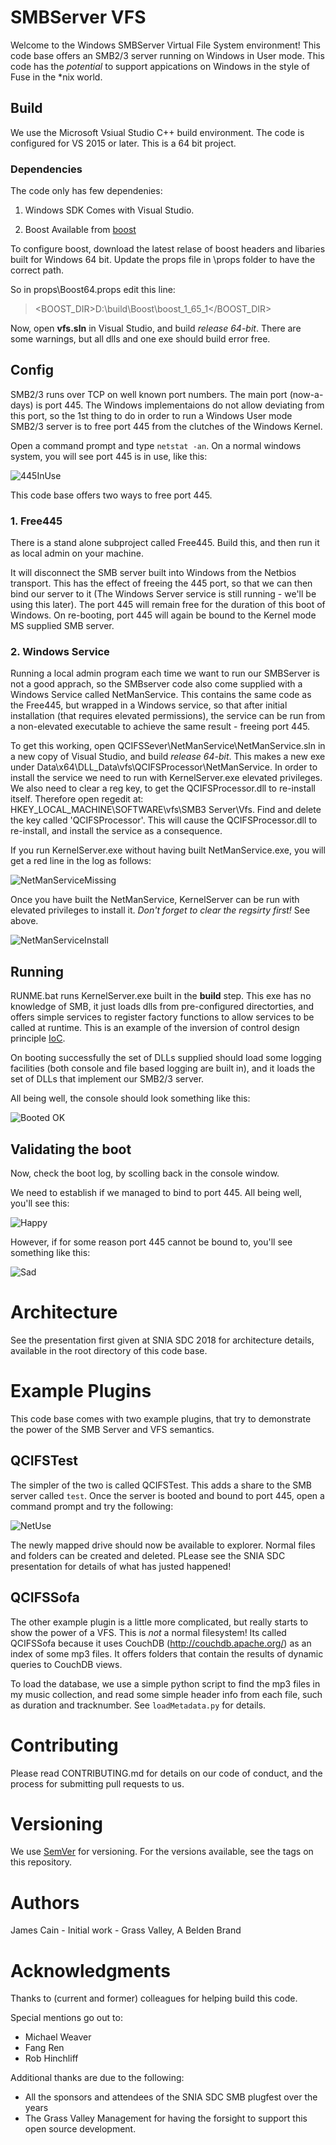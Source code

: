 # SMBServer VFS

Welcome to the Windows SMBServer Virtual File System environment!
This code base offers an SMB2/3 server running on Windows in User mode.
This code has the _potential_ to support appications on Windows in the style of Fuse in the *nix world.

## Build
We use the Microsoft Vsiual Studio C++ build environment. 
The code is configured for VS 2015 or later.
This is a 64 bit project.

### Dependencies
The code only has few dependenies:
1. Windows SDK
Comes with Visual Studio.

2. Boost
Available from [boost](https://www.boost.org/)

To configure boost, download the latest relase of boost headers and libaries built for Windows 64 bit.
Update the props file in \props folder to have the correct path.

So in props\Boost64.props edit this line:
> &lt;BOOST_DIR&gt;D:\build\Boost\boost_1_65_1&lt;/BOOST_DIR&gt;

Now, open __vfs.sln__ in Visual Studio, and build _release 64-bit_.
There are some warnings, but all dlls and one exe should build error free.

## Config
SMB2/3 runs over TCP on well known port numbers. The main port (now-a-days) is port 445. The Windows implementaions do not allow deviating from this port, so the 1st thing to do in order to run a Windows User mode SMB2/3 server is to free port 445 from the clutches of the Windows Kernel.

Open a command prompt and type `netstat -an`. On a normal windows system, you will see port 445 is in use, like this:

![445InUse](Docs/445InUse.PNG)

This code base offers two ways to free port 445.

### 1. Free445
There is a stand alone subproject called Free445. Build this, and then run it as local admin on your machine.

It will disconnect the SMB server built into Windows from the Netbios transport.
This has the effect of freeing the 445 port, so that we can then bind our server to it (The Windows Server service is still running - we'll be using this later).
The port 445 will remain free for the duration of this boot of Windows. 
On re-booting, port 445 will again be bound to the Kernel mode MS supplied SMB server.

### 2. Windows Service
Running a local admin program each time we want to run our SMBServer is not a good apprach, so the SMBserver code also come supplied with a Windows Service called NetManService.
This contains the same code as the Free445, but wrapped in a Windows service, so that after initial installation (that requires elevated permissions), the service can be run from a non-elevated executable to achieve the same result - freeing port 445.

To get this working, open QCIFSSever\NetManService\NetManService.sln in a new copy of Visual Studio, and build _release 64-bit_. This makes a new exe under Data\x64\DLL_Data\vfs\QCIFSProcessor\NetManService. 
In order to install the service we need to run with KernelServer.exe elevated privileges. We also need to clear a reg key, to get the QCIFSProcessor.dll to re-install itself.
Therefore open regedit at: HKEY_LOCAL_MACHINE\SOFTWARE\vfs\SMB3 Server\Vfs. Find and delete the key called 'QCIFSProcessor'. This will cause the QCIFSProcessor.dll to re-install, and install the service as a consequence.

If you run KernelServer.exe without having built NetManService.exe, you will get a red line in the log as follows:

![NetManServiceMissing](Docs/NetManServiceMissing.PNG)

Once you have built the NetManService, KernelServer can be run with elevated privileges to install it. *Don't forget to clear the regsirty first!* See above.

![NetManServiceInstall](Docs/NetManServiceInstall.PNG)

## Running
RUNME.bat runs KernelServer.exe built in the **build** step. This exe has no knowledge of SMB, it just loads dlls from pre-configured directorties, and offers simple services to register factory functions to allow services to be called at runtime. This is an example of the inversion of control design principle [IoC](https://en.wikipedia.org/wiki/Inversion_of_control).

On booting successfully the set of DLLs supplied should load some logging facilities (both console and file based logging are built in), and it loads the set of DLLs that implement our SMB2/3 server.

All being well, the console should look something like this:

![Booted OK](Docs/booted.PNG)

## Validating the boot
Now, check the boot log, by scolling back in the console window.

We need to establish if we managed to bind to port 445.
All being well, you'll see this:

![Happy](Docs/Happy.PNG)

However, if for some reason port 445 cannot be bound to, you'll see something like this:

![Sad](Docs/Sad.PNG)

# Architecture
See the presentation first given at SNIA SDC 2018 for architecture details, available in the root directory of this code base. 

# Example Plugins
This code base comes with two example plugins, that try to demonstrate the power of the SMB Server and VFS semantics. 

## QCIFSTest
The simpler of the two is called QCIFSTest. This adds a share to the SMB server called `test`. Once the server is booted and bound to port 445, open a command prompt and try the following:

![NetUse](Docs/NetUse.PNG)

The newly mapped drive should now be available to explorer. Normal files and folders can be created and deleted. PLease see the SNIA SDC presentation for details of what has justed happened!

## QCIFSSofa
The other example plugin is a little more complicated, but really starts to show the power of a VFS. This is *not* a normal filesystem! Its called QCIFSSofa because it uses CouchDB (http://couchdb.apache.org/) as an index of some mp3 files. It offers folders that contain the results of dynamic queries to CouchDB views.

To load the database, we use a simple python script to find the mp3 files in my music collection, and read some simple header info from each file, such as duration and tracknumber. See `loadMetadata.py` for details.

# Contributing
Please read CONTRIBUTING.md for details on our code of conduct, and the process for submitting pull requests to us.

# Versioning
We use [SemVer](https://semver.org/) for versioning. For the versions available, see the tags on this repository.

# Authors
James Cain - Initial work - Grass Valley, A Belden Brand

# Acknowledgments
Thanks to (current and former) colleagues for helping build this code.

Special mentions go out to:
- Michael Weaver
- Fang Ren
- Rob Hinchliff 

Additional thanks are due to the following:
- All the sponsors and attendees of the SNIA SDC SMB plugfest over the years
- The Grass Valley Management for having the forsight to support this open source development.
